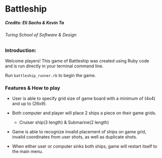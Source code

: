 
# Battleship

##### Credits: Eli Sachs & Kevin Ta
###### Turing School of Software & Design


### Introduction:
Welcome players! This game of Battleship was created using Ruby code and is run directly in your terminal command line.

Run `battleship_runner.rb` to begin the game.

### Features & How to play

* User is able to specify grid size of game board with a minimum of (4x4) and up to (26x9).

* Both computer and player will place 2 ships a piece on their game grids.
  * Cruiser ship(3 length) & Submarine(2 length)

* Game is able to recognize invalid placement of ships on game grid, invalid coordinates from user shots, as well as duplicate shots.

* When either user or computer sinks both ships, game will restart itself to the main menu.
